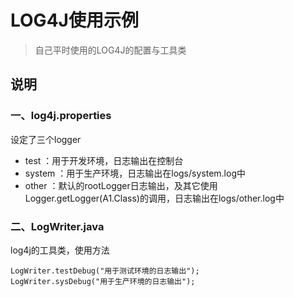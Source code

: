 # LOG4J使用示例

> 自己平时使用的LOG4J的配置与工具类

## 说明

### 一、log4j.properties

设定了三个logger

- test ：用于开发环境，日志输出在控制台
- system ：用于生产环境，日志输出在logs/system.log中
- other ：默认的rootLogger日志输出，及其它使用Logger.getLogger(A1.Class)的调用，日志输出在logs/other.log中

### 二、LogWriter.java

log4j的工具类，使用方法

```
LogWriter.testDebug("用于测试环境的日志输出");
LogWriter.sysDebug("用于生产环境的日志输出");
```


